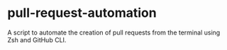 # pull-request-automation
A script to automate the creation of pull requests from the terminal using Zsh and GitHub CLI.
